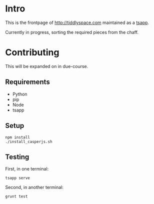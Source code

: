 # Intro

This is the frontpage of http://tiddlyspace.com maintained
as a [tsapp](http://tsapp.tiddlyspace.com/).

Currently in progress, sorting the required pieces from the chaff.

# Contributing

This will be expanded on in due-course.

## Requirements

* Python
* pip
* Node
* tsapp

## Setup

    npm install
    ./install_casperjs.sh

## Testing

First, in one terminal:

    tsapp serve

Second, in another terminal:

    grunt test